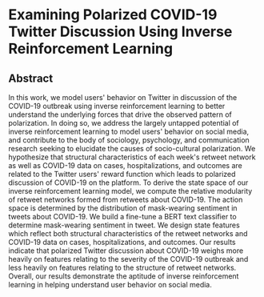 # Examining Polarized COVID-19 Twitter Discussion Using Inverse Reinforcement Learning

## Abstract 
In this work, we model users' behavior on Twitter in discussion of the COVID-19 outbreak using inverse reinforcement learning to better understand the underlying forces that drive the observed pattern of polarization. In doing so, we address the largely untapped potential of inverse reinforcement learning to model users' behavior on social media, and contribute to the body of sociology, psychology, and communication research seeking to elucidate the causes of socio-cultural polarization. We hypothesize that structural characteristics of each week's retweet network as well as COVID-19 data on cases, hospitalizations, and outcomes are related to the Twitter users' reward function which leads to polarized discussion of COVID-19 on the platform. To derive the state space of our inverse reinforcement learning model, we compute the relative modularity of retweet networks formed from retweets about COVID-19. The action space is determined by the distribution of mask-wearing sentiment in tweets about COVID-19. We build a fine-tune a BERT text classifier to determine mask-wearing sentiment in tweet. We design state features which reflect both structural characteristics of the retweet networks and COVID-19 data on cases, hospitalizations, and outcomes. Our results indicate that polarized Twitter discussion about COVID-19 weighs more heavily on features relating to the severity of the COVID-19 outbreak and less heavily on features relating to the structure of retweet networks. Overall, our results demonstrate the aptitude of inverse reinforcement learning in helping understand user behavior on social media.
